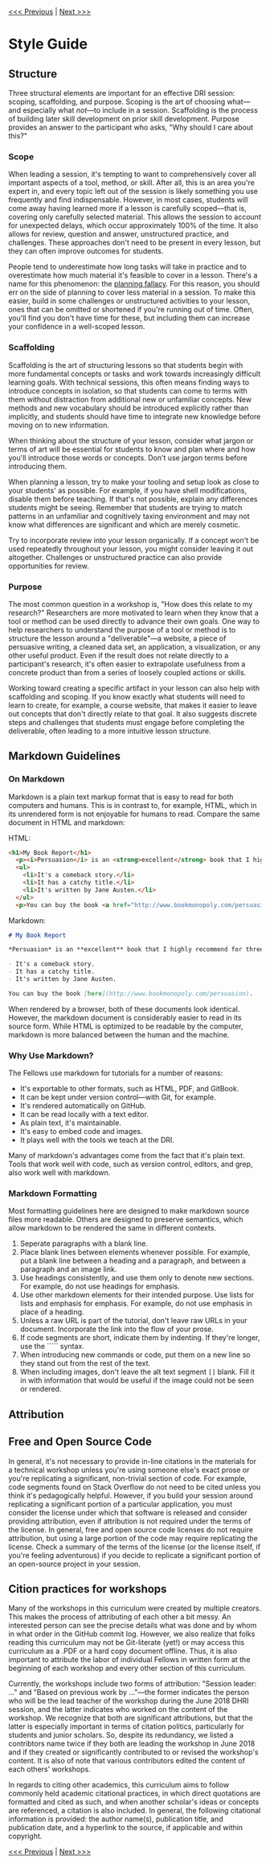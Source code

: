 [<<< Previous](collab_checklist.md) | [Next >>>](module_checklist.md)   

# Style Guide

## Structure

Three structural elements are important for an effective DRI session: scoping, scaffolding, and purpose. Scoping is the art of choosing what—and especially what *not*—to include in a session. Scaffolding is the process of building later skill development on prior skill development. Purpose provides an answer to the participant who asks, "Why should I care about this?"

### Scope

When leading a session, it's tempting to want to comprehensively cover all important aspects of a tool, method, or skill. After all, this is an area you're expert in, and every topic left out of the session is likely something you use frequently and find indispensable. However, in most cases, students will come away having learned more if a lesson is carefully scoped—that is, covering only carefully selected material. This allows the session to account for unexpected delays, which occur approximately 100% of the time. It also allows for review, question and answer, unstructured practice, and challenges. These approaches don't need to be present in every lesson, but they can often improve outcomes for students.

People tend to underestimate how long tasks will take in practice and to overestimate how much material it's feasible to cover in a lesson. There's a name for this phenomenon: the [planning fallacy](https://en.wikipedia.org/wiki/Planning_fallacy). For this reason, you should err on the side of planning to cover less material in a session. To make this easier, build in some challenges or unstructured activities to your lesson, ones that can be omitted or shortened if you're running out of time. Often, you'll find you don't have time for these, but including them can increase your confidence in a well-scoped lesson.

### Scaffolding

Scaffolding is the art of structuring lessons so that students begin with more fundamental concepts or tasks and work towards increasingly difficult learning goals. With technical sessions, this often means finding ways to introduce concepts in isolation, so that students can come to terms with them without distraction from additional new or unfamiliar concepts. New methods and new vocabulary should be introduced explicitly rather than implicitly, and students should have time to integrate new knowledge before moving on to new information.

When thinking about the structure of your lesson, consider what jargon or terms of art will be essential for students to know and plan where and how you'll introduce those words or concepts. Don't use jargon terms before introducing them.

When planning a lesson, try to make your tooling and setup look as close to your students' as possible. For example, if you have shell modifications, disable them before teaching. If that's not possible, explain any differences students might be seeing. Remember that students are trying to match patterns in an unfamiliar and cognitively taxing environment and may not know what differences are significant and which are merely cosmetic.

Try to incorporate review into your lesson organically. If a concept won't be used repeatedly throughout your lesson, you might consider leaving it out altogether. Challenges or unstructured practice can also provide opportunities for review.

### Purpose

The most common question in a workshop is, "How does this relate to my research?" Researchers are more motivated to learn when they know that a tool or method can be used directly to advance their own goals. One way to help researchers to understand the purpose of a tool or method is to structure the lesson around a "deliverable"—a website, a piece of persuasive writing, a cleaned data set, an application, a visualization, or any other useful product. Even if the result does not relate directly to a participant's research, it's often easier to extrapolate usefulness from a concrete product than from a series of loosely coupled actions or skills.

Working toward creating a specific artifact in your lesson can also help with scaffolding and scoping. If you know exactly what students will need to learn to create, for example, a course website, that makes it easier to leave out concepts that don't directly relate to that goal. It also suggests discrete steps and challenges that students must engage before completing the deliverable, often leading to a more intuitive lesson structure.

## Markdown Guidelines

### On Markdown

Markdown is a plain text markup format that is easy to read for both computers and humans. This is in contrast to, for example, HTML, which in its unrendered form is not enjoyable for humans to read. Compare the same document in HTML and markdown:

HTML:

```html
<h1>My Book Report</h1>
  <p><i>Persuasion</i> is an <strong>excellent</strong> book that I highly recommend for three reasons:</p>
  <ul>
	<li>It's a comeback story.</li>
	<li>It has a catchy title.</li>
	<li>It's written by Jane Austen.</li>
  </ul>
  <p>You can buy the book <a href="http://www.bookmonopoly.com/persuasion">here.</a></p>
```

Markdown:

```markdown
# My Book Report

*Persuasion* is an **excellent** book that I highly recommend for three reasons:

- It's a comeback story.
- It has a catchy title.
- It's written by Jane Austen.

You can buy the book [here](http://www.bookmonopoly.com/persuasion).
```

When rendered by a browser, both of these documents look identical. However, the markdown document is considerably easier to read in its source form. While HTML is optimized to be readable by the computer, markdown is more balanced between the human and the machine.

### Why Use Markdown?

The Fellows use markdown for tutorials for a number of reasons:

- It's exportable to other formats, such as HTML, PDF, and GitBook.
- It can be kept under version control—with Git, for example.
- It's rendered automatically on GitHub.
- It can be read locally with a text editor.
- As plain text, it's maintainable.
- It's easy to embed code and images.
- It plays well with the tools we teach at the DRI.

Many of markdown's advantages come from the fact that it's plain text. Tools that work well with code, such as version control, editors, and grep, also work well with markdown.

### Markdown Formatting

Most formatting guidelines here are designed to make markdown source files more readable. Others are designed to preserve semantics, which allow markdown to be rendered the same in different contexts.

1. Seperate paragraphs with a blank line.
2. Place blank lines between elements whenever possible. For example, put a blank line between a heading and a paragraph, and between a paragraph and an image link.
3. Use headings consistently, and use them only to denote new sections. For example, do not use headings for emphasis.
4. Use other markdown elements for their intended purpose. Use lists for lists and emphasis for emphasis. For example, do not use emphasis in place of a heading.
5. Unless a raw URL is part of the tutorial, don't leave raw URLs in your document. Incorporate the link into the flow of your prose.
6. If code segments are short, indicate them by indenting. If they're longer, use the ````` syntax.
7. When introducing new commands or code, put them on a new line so they stand out from the rest of the text.
8. When including images, don't leave the alt text segment `[]` blank. Fill it in with information that would be useful if the image could not be seen or rendered.

## Attribution

## Free and Open Source Code

In general, it's not necessary to provide in-line citations in the materials for a technical workshop unless you're using someone else's exact prose or you're replicating a significant, non-trivial section of code. For example, code segments found on Stack Overflow do not need to be cited unless you think it's pedagogically helpful. However, if you build your session around replicating a significant portion of a particular application, you must consider the license under which that software is released and consider providing attribution, even if attribution is not required under the terms of the license. In general, free and open source code licenses do not require attribution, but using a large portion of the code may require replicating the license. Check a summary of the terms of the license (or the license itself, if you're feeling adventurous) if you decide to replicate a significant portion of an open-source project in your session.

## Cition practices for workshops

Many of the workshops in this curriculum were created by multiple creators. This makes the process of attributing of each other a bit messy. An interested person can see the precise details what was done and by whom in what order in the GitHub commit log. However, we also realize that folks reading this curriculum may not be Git-literate (yet!) or may access this curriculum as a .PDF or a hard copy document offline. Thus, it is also important to attribute the labor of individual Fellows in written form at the beginning of each workshop and every other section of this curriculum. 

Currently, the workshops include two forms of attribution: "Session leader: ..." and "Based on previous work by ..."—the former indicates the person who will be the lead teacher of the workshop during the June 2018 DHRI session, and the latter indicates who worked on the content of the workshop. We recognize that both are significant attributions, but that the latter is especially important in terms of citation politics, particularly for students and junior scholars. So, despite its redundancy, we listed a contribtors name twice if they both are leading the workshop in June 2018 and if they created or significantly contributed to or revised the workshop's content. It is also of note that various contributors edited the content of each others' workshops.  

In regards to citing other academics, this curriculum aims to follow commonly held academic citational practices, in which direct quotations are formatted and cited as such, and when another scholar's ideas or concepts are referenced, a citation is also included. In general, the following citational information is provided: the author name(s), publication title, and publication date, and a hyperlink to the source, if applicable and within copyright.  

[<<< Previous](collab_checklist.md) | [Next >>>](module_checklist.md)   